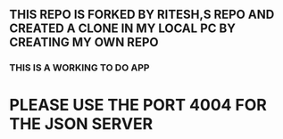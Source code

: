 ## THIS REPO IS FORKED BY RITESH,S REPO AND CREATED A CLONE IN MY LOCAL PC BY CREATING MY OWN REPO

### THIS IS A WORKING TO DO APP

# PLEASE USE THE PORT 4004 FOR THE JSON SERVER
